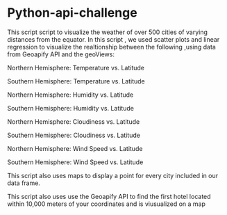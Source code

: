 # Python-api-challenge

This script script to visualize the weather of over 500 cities of varying distances from the equator. 
In this  script , we used scatter plots and linear regression  to visualize the realtionship between the following ,using data from Geoapify API and the geoViews:

Northern Hemisphere: Temperature vs. Latitude

Southern Hemisphere: Temperature vs. Latitude

Northern Hemisphere: Humidity vs. Latitude

Southern Hemisphere: Humidity vs. Latitude

Northern Hemisphere: Cloudiness vs. Latitude

Southern Hemisphere: Cloudiness vs. Latitude

Northern Hemisphere: Wind Speed vs. Latitude

Southern Hemisphere: Wind Speed vs. Latitude

This script also uses maps to display a point for every city included in our data frame. 

This script also uses use the Geoapify API to find the first hotel located within 10,000 meters of your coordinates and is viusualized on a map 

